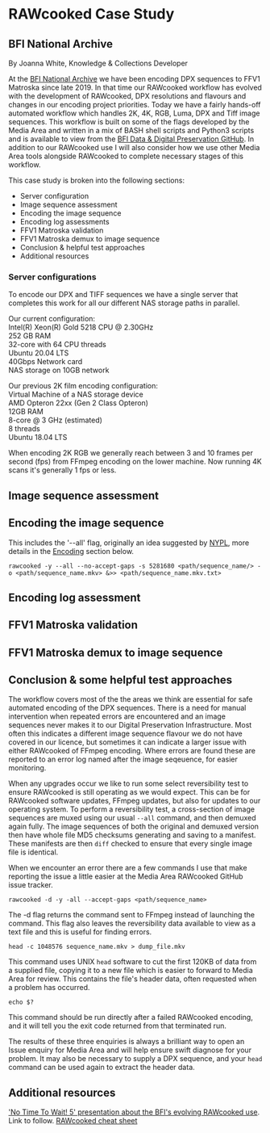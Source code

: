 # RAWcooked Case Study  
  
## BFI National Archive  
By Joanna White, Knowledge & Collections Developer  
  
At the [BFI National Archive](https://www.bfi.org.uk/bfi-national-archive) we have been encoding DPX sequences to FFV1 Matroska since late 2019. In that time our RAWcooked workflow has evolved with the development of RAWcooked, DPX resolutions and flavours and changes in our encoding project priorities.  Today we have a fairly hands-off automated workflow which handles 2K, 4K, RGB, Luma, DPX and Tiff image sequences.  This workflow is built on some of the flags developed by the Media Area and written in a mix of BASH shell scripts and Python3 scripts and is available to view from the [BFI Data & Digital Preservation GitHub](https://github.com/bfidatadigipres/dpx_encoding). In addition to our RAWcooked use I will also consider how we use other Media Area tools alongside RAWcooked to complete necessary stages of this workflow.
  
This case study is broken into the following sections:  
* Server configuration  
* Image sequence assessment  
* Encoding the image sequence  
* Encoding log assessments  
* FFV1 Matroska validation  
* FFV1 Matroska demux to image sequence
* Conclusion & helpful test approaches  
* Additional resources  
  
### Server configurations
  
To encode our DPX and TIFF sequences we have a single server that completes this work for all our different NAS storage paths in parallel.  
  
Our current configuration:  
Intel(R) Xeon(R) Gold 5218 CPU @ 2.30GHz  
252 GB RAM  
32-core with 64 CPU threads  
Ubuntu 20.04 LTS  
40Gbps Network card  
NAS storage on 10GB network  
  
Our previous 2K film encoding configuration:  
Virtual Machine of a NAS storage device  
AMD Opteron 22xx (Gen 2 Class Opteron)  
12GB RAM  
8-core @ 3 GHz (estimated)  
8 threads  
Ubuntu 18.04 LTS  
  
When encoding 2K RGB we generally reach between 3 and 10 frames per second (fps) from FFmpeg encoding on the lower machine. Now running 4K scans it's generally 1 fps or less. 
  
## Image sequence assessment  
  




## Encoding the image sequence  

This includes the '--all' flag, originally an idea suggested by [NYPL](https://www.nypl.org/), more details in the [Encoding]() section below.  
```
rawcooked -y --all --no-accept-gaps -s 5281680 <path/sequence_name/> -o <path/sequence_name.mkv> &>> <path/sequence_name.mkv.txt>
```

## Encoding log assessment

## FFV1 Matroska validation

## FFV1 Matroska demux to image sequence

## Conclusion & some helpful test approaches
  
The workflow covers most of the the areas we think are essential for safe automated encoding of the DPX sequences.  There is a need for manual intervention when repeated errors are encountered and an image sequences never makes it to our Digital Preservation Infrastructure.  Most often this indicates a different image sequence flavour we do not have covered in our licence, but sometimes it can indicate a larger issue with either RAWcooked of FFmpeg encoding. Where errors are found these are reported to an error log named after the image seqeuence, for easier monitoring.  

When any upgrades occur we like to run some select reversibility test to ensure RAWcooked is still operating as we would expect. This can be for RAWcooked software updates, FFmpeg updates, but also for updates to our operating system. To perform a reversibility test, a cross-section of image sequences are muxed using our usual ```--all``` command, and then demuxed again fully. The image sequences of both the original and demuxed version then have whole file MD5 checksums generating and saving to a manifest. These manifests are then ```diff``` checked to ensure that every single image file is identical.
  
When we encounter an error there are a few commands I use that make reporting the issue a little easier at the Media Area RAWcooked GitHub issue tracker.  
```
rawcooked -d -y -all --accept-gaps <path/sequence_name>  
```
The -d flag returns the command sent to FFmpeg instead of launching the command. This flag also leaves the reversibility data available to view as a text file and this is useful for finding errors.  
```
head -c 1048576 sequence_name.mkv > dump_file.mkv  
```
This command uses UNIX ```head``` software to cut the first 120KB of data from a supplied file, copying it to a new file which is easier to forward to Media Area for review.  This contains the file's header data, often requested when a problem has occurred.  
```
echo $?
```
This command should be run directly after a failed RAWcooked encoding, and it will tell you the exit code returned from that terminated run.  
  
The results of these three enquiries is always a brilliant way to open an Issue enquiry for Media Area and will help ensure swift diagnose for your problem. It may also be necessary to supply a DPX sequence, and your ```head``` command can be used again to extract the header data.


## Additional resources  

['No Time To Wait! 5' presentation about the BFI's evolving RAWcooked use](https://www.youtube.com/@MediaAreaNet/streams). Link to follow.
[RAWcooked cheat sheet](https://github.com/bfidatadigipres/dpx_encoding/blob/main/RAWcooked_Cheat_Sheet.pdf)

